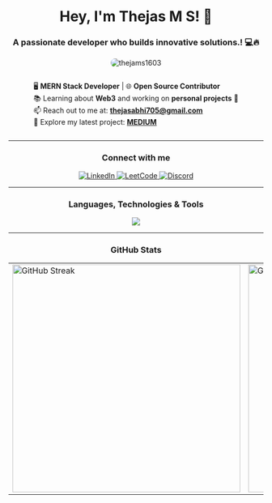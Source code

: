 <h1 align="center">Hey, I'm Thejas M S! 👋</h1>
<h3 align="center">A passionate developer who builds innovative solutions.! 💻🔥</h3>

<p align ="center">
  <img 
    src="https://komarev.com/ghpvc/?username=thejasms1603&label=Profile%20Views&color=brightgreen&style=for-the-badge" 
    alt="thejams1603" 
    style="border-radius: 15px;"/>
</p>

<div style="display: flex; justify-content: center; align-items: center;">
  <div>
    <ul style="list-style: none; padding: 0;">
      <li>🖥 <strong>MERN Stack Developer</strong> | 🌐 <strong>Open Source Contributor</strong></li>
      <li>📚 Learning about <strong>Web3</strong> and working on <strong>personal projects</strong> 🚀</li>
      <li>📫 Reach out to me at: <a href="mailto:thejasabhi705@gmail.com"><strong>thejasabhi705@gmail.com</strong></a></li>
      <li>🔗 Explore my latest project: <a href="https://thejasms-medium.netlify.app" target="_blank"><strong>MEDIUM</strong></a></li>
    </ul>
  </div>
</div>


---
<h3 align="center">Connect with me</h3>
<p align="center" style="margin: 10px 0;">
  <a href="https://www.linkedin.com/in/thejas-m-s-10a2901a7/" target="blank">
    <img src="https://img.shields.io/badge/LinkedIn-0077B5?style=for-the-badge&logo=linkedin&logoColor=white" alt="LinkedIn"/>
  </a>
  <a href="https://leetcode.com/u/thejasms03/" target="blank">
    <img src="https://img.shields.io/badge/LeetCode-000000?style=for-the-badge&logo=LeetCode&logoColor=white" alt="LeetCode"/>
  </a>
  <a href="https://discordapp.com/users/anonymous_user_003"  target="blank">
    <img src="https://img.shields.io/badge/Discord-7289DA?style=for-the-badge&logo=discord&logoColor=white" alt="Discord"/>
  </a>
</p>

---

<h3 align="center">Languages, Technologies & Tools</h3>
<p align="center">
  <a href="https://skillicons.dev">
    <img src="https://skillicons.dev/icons?i=html,css,tailwind,js,ts,react,redux,nodejs,express,nextjs,prisma,postgres,mongodb,mysql,firebase,figma,mui,linux,docker,kubernetes,notion,vscode,vite,git,github,vercel,netlify,postman,python,threejs,aws,cloudflare" />
  </a>
</p>

---

<h3 align="center">GitHub Stats</h3>

<table align="center">
  <tr>
    <td>
      <img src="https://github-readme-streak-stats.herokuapp.com/?user=thejasms1603&theme=radical" alt="GitHub Streak" width="450"/>
    </td>
    <td>
      <img src="https://github-readme-stats.vercel.app/api?username=thejasms1603&show_icons=true&theme=radical" alt="GitHub Stats" width="450"/>
    </td>
  </tr>
</table>


